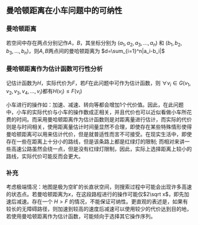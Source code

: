 ## 曼哈顿距离在小车问题中的可纳性
### 曼哈顿距离
若空间中存在两点分别记作$A$，$B$，其坐标分别为 $(a_1, a_2, a_3, ..., a_n)$ 和 $(b_1, b_2, b_3, ..., b_n)$，则$A,B$两点间的曼哈顿距离为 $d=\sum_{i=1}^n|a_i-b_i|$

### 曼哈顿距离作为估计函数可行性分析
记估计函数为$H$，实际代价为$F$，若$F$在此问题中可作为估计函数，则 $\forall v_i \in G(v_1,v_2,v_3,v_4,...,v_i)$都有$H(v_i) \le F(v_i)$

小车进行的操作如：加速、减速、转向等都会增加1个代价值。因此，在此问题中，小车的实际代价与小车的操作数成正相关，并且代价也可以近似看做小车所花费的时间。而采用曼哈顿距离作为估计函数则是对距离量进行估计，而实际的代价则是与时间相关，使用距离量估计时间量显然不合理，即使存在某些特殊情形使得曼哈顿距离可以用来估计代价，但是就普适性而言不可接受。在现实生活中，即使存在一些在距离上十分小的路线，但是该条路上都是红绿灯的限制; 而相对来讲一些高速公路虽然会绕一点，但是没有红绿灯限制，因此，实际上选择距离上较小的路线，实际代价可能反而会更大。


### 补充

考虑极端情况：地图是极为空旷的长直状空间，则搜索过程中可能会出现许多高速的状态点。若曼哈顿距离为$x$，在这段路程进行的操作可能仅$2\sqrt x$，即先加速后减速。存在一个 $H>F$ 的情况，不能保证可纳性。更直观的表述是，如果有较长的无障碍路径，则加速到较高的速度后减速可以使用较少的代价达到目的地，若使用曼哈顿距离作为估计函数，可能倾向于选择其它操作序列。

